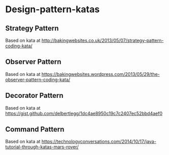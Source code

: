 # Design-pattern-katas
## Strategy Pattern
Based on kata at http://bakingwebsites.co.uk/2013/05/07/strategy-pattern-coding-kata/
## Observer Pattern
Based on kata at https://bakingwebsites.wordpress.com/2013/05/29/the-observer-pattern-coding-kata/
## Decorator Pattern
Based on kata at https://gist.github.com/delbertlegg/1dc4ae8950c19c7c2407ec52bbd4aef0
## Command Pattern
Based on kata at https://technologyconversations.com/2014/10/17/java-tutorial-through-katas-mars-rover/

